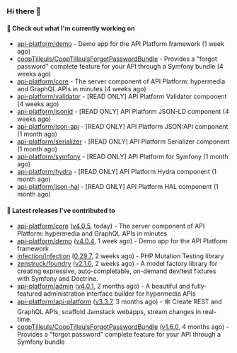 ### Hi there 👋

#### 👷 Check out what I'm currently working on

- [api-platform/demo](https://github.com/api-platform/demo) - Demo app for the API Platform framework (1 week ago)
- [coopTilleuls/CoopTilleulsForgotPasswordBundle](https://github.com/coopTilleuls/CoopTilleulsForgotPasswordBundle) - Provides a &#34;forgot password&#34; complete feature for your API through a Symfony bundle (4 weeks ago)
- [api-platform/core](https://github.com/api-platform/core) - The server component of API Platform: hypermedia and GraphQL APIs in minutes (4 weeks ago)
- [api-platform/validator](https://github.com/api-platform/validator) - [READ ONLY] API Platform Validator component (4 weeks ago)
- [api-platform/jsonld](https://github.com/api-platform/jsonld) - [READ ONLY] API Platform JSON-LD component (4 weeks ago)
- [api-platform/json-api](https://github.com/api-platform/json-api) - [READ ONLY] API Platform JSON:API component (1 month ago)
- [api-platform/serializer](https://github.com/api-platform/serializer) - [READ ONLY] API Platform Serializer component (1 month ago)
- [api-platform/symfony](https://github.com/api-platform/symfony) - [READ ONLY] API Platform for Symfony (1 month ago)
- [api-platform/hydra](https://github.com/api-platform/hydra) - [READ ONLY] API Platform Hydra component (1 month ago)
- [api-platform/json-hal](https://github.com/api-platform/json-hal) - [READ ONLY] API Platform HAL component (1 month ago)

#### 🔭 Latest releases I've contributed to

- [api-platform/core](https://github.com/api-platform/core) ([v4.0.5](https://github.com/api-platform/core/releases/tag/v4.0.5), today) - The server component of API Platform: hypermedia and GraphQL APIs in minutes
- [api-platform/demo](https://github.com/api-platform/demo) ([v4.0.4](https://github.com/api-platform/demo/releases/tag/v4.0.4), 1 week ago) - Demo app for the API Platform framework
- [infection/infection](https://github.com/infection/infection) ([0.29.7](https://github.com/infection/infection/releases/tag/0.29.7), 2 weeks ago) - PHP Mutation Testing library
- [zenstruck/foundry](https://github.com/zenstruck/foundry) ([v2.1.0](https://github.com/zenstruck/foundry/releases/tag/v2.1.0), 2 weeks ago) - A model factory library for creating expressive, auto-completable, on-demand dev/test fixtures with Symfony and Doctrine.
- [api-platform/admin](https://github.com/api-platform/admin) ([v4.0.1](https://github.com/api-platform/admin/releases/tag/v4.0.1), 2 months ago) - A beautiful and fully-featured administration interface builder for hypermedia APIs
- [api-platform/api-platform](https://github.com/api-platform/api-platform) ([v3.3.7](https://github.com/api-platform/api-platform/releases/tag/v3.3.7), 3 months ago) - 🕸️ Create REST and GraphQL APIs, scaffold Jamstack webapps, stream changes in real-time.
- [coopTilleuls/CoopTilleulsForgotPasswordBundle](https://github.com/coopTilleuls/CoopTilleulsForgotPasswordBundle) ([v1.6.0](https://github.com/coopTilleuls/CoopTilleulsForgotPasswordBundle/releases/tag/v1.6.0), 4 months ago) - Provides a &#34;forgot password&#34; complete feature for your API through a Symfony bundle

